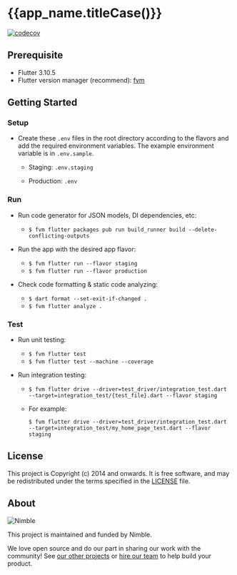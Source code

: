 # {{app_name.titleCase()}}

[![codecov](https://codecov.io/gh/nimblehq/{{project_name.paramCase()}}/branch/main/graph/badge.svg?token=ATUNXDX218)](https://codecov.io/gh/nimblehq/{{project_name.paramCase()}})

## Prerequisite

- Flutter 3.10.5
- Flutter version manager (recommend): [fvm](https://fvm.app/)

## Getting Started

### Setup

- Create these `.env` files in the root directory according to the flavors and add the required
environment variables. The example environment variable is in `.env.sample`.

  - Staging: `.env.staging`

  - Production: `.env`

### Run

- Run code generator for JSON models, DI dependencies, etc:

  - `$ fvm flutter packages pub run build_runner build --delete-conflicting-outputs`

- Run the app with the desired app flavor:

  - `$ fvm flutter run --flavor staging`
  - `$ fvm flutter run --flavor production`

- Check code formatting & static code analyzing:

  - `$ dart format --set-exit-if-changed .`
  - `$ fvm flutter analyze .`

### Test

- Run unit testing:

  - `$ fvm flutter test`
  - `$ fvm flutter test --machine --coverage`

- Run integration testing:

  - `$ fvm flutter drive --driver=test_driver/integration_test.dart --target=integration_test/{test_file}.dart --flavor staging`

  - For example:

    `$ fvm flutter drive --driver=test_driver/integration_test.dart --target=integration_test/my_home_page_test.dart --flavor staging`

## License

This project is Copyright (c) 2014 and onwards. It is free software,
and may be redistributed under the terms specified in the [LICENSE] file.

[LICENSE]: /LICENSE

## About

![Nimble](https://assets.nimblehq.co/logo/dark/logo-dark-text-160.png)

This project is maintained and funded by Nimble.

We love open source and do our part in sharing our work with the community!
See [our other projects][community] or [hire our team][hire] to help build your product.

[community]: https://github.com/nimblehq
[hire]: https://nimblehq.co/
